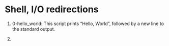 # Shell, I/O redirections

1. 0-hello_world: This script prints “Hello, World”, followed by a new line to the standard output.

2. 